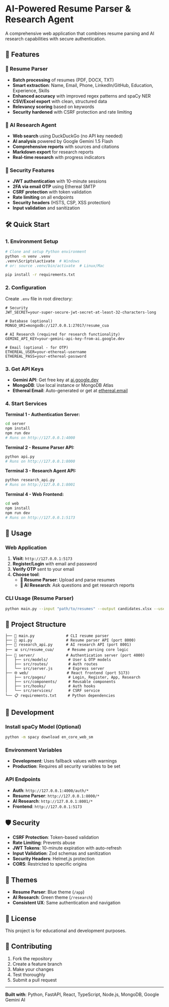 # AI-Powered Resume Parser & Research Agent

A comprehensive web application that combines resume parsing and AI research capabilities with secure authentication.

## 🚀 Features

### 📄 Resume Parser
- **Batch processing** of resumes (PDF, DOCX, TXT)
- **Smart extraction**: Name, Email, Phone, LinkedIn/GitHub, Education, Experience, Skills
- **Enhanced accuracy** with improved regex patterns and spaCy NER
- **CSV/Excel export** with clean, structured data
- **Relevancy scoring** based on keywords
- **Security hardened** with CSRF protection and rate limiting

### 🤖 AI Research Agent
- **Web search** using DuckDuckGo (no API key needed)
- **AI analysis** powered by Google Gemini 1.5 Flash
- **Comprehensive reports** with sources and citations
- **Markdown export** for research reports
- **Real-time research** with progress indicators

### 🔐 Security Features
- **JWT authentication** with 10-minute sessions
- **2FA via email OTP** using Ethereal SMTP
- **CSRF protection** with token validation
- **Rate limiting** on all endpoints
- **Security headers** (HSTS, CSP, XSS protection)
- **Input validation** and sanitization

## 🛠️ Quick Start

### 1. Environment Setup
```bash
# Clone and setup Python environment
python -m venv .venv
.venv\Scripts\activate  # Windows
# or: source .venv/bin/activate  # Linux/Mac

pip install -r requirements.txt
```

### 2. Configuration
Create `.env` file in root directory:
```env
# Security
JWT_SECRET=your-super-secure-jwt-secret-at-least-32-characters-long

# Database (optional)
MONGO_URI=mongodb://127.0.0.1:27017/resume_cua

# AI Research (required for research functionality)
GEMINI_API_KEY=your-gemini-api-key-from-ai.google.dev

# Email (optional - for OTP)
ETHEREAL_USER=your-ethereal-username
ETHEREAL_PASS=your-ethereal-password
```

### 3. Get API Keys
- **Gemini API**: Get free key at [ai.google.dev](https://ai.google.dev)
- **MongoDB**: Use local instance or MongoDB Atlas
- **Ethereal Email**: Auto-generated or get at [ethereal.email](https://ethereal.email)

### 4. Start Services

**Terminal 1 - Authentication Server:**
```bash
cd server
npm install
npm run dev
# Runs on http://127.0.0.1:4000
```

**Terminal 2 - Resume Parser API:**
```bash
python api.py
# Runs on http://127.0.0.1:8000
```

**Terminal 3 - Research Agent API:**
```bash
python research_api.py
# Runs on http://127.0.0.1:8001
```

**Terminal 4 - Web Frontend:**
```bash
cd web
npm install
npm run dev
# Runs on http://127.0.0.1:5173
```

## 🎯 Usage

### Web Application
1. **Visit**: `http://127.0.0.1:5173`
2. **Register/Login** with email and password
3. **Verify OTP** sent to your email
4. **Choose tool**:
   - **📄 Resume Parser**: Upload and parse resumes
   - **🤖 AI Research**: Ask questions and get research reports

### CLI Usage (Resume Parser)
```bash
python main.py --input "path/to/resumes" --output candidates.xlsx --use-spacy --keywords "python, react, 3+ years"
```

## 📁 Project Structure

```
├── 📄 main.py              # CLI resume parser
├── 🔌 api.py               # Resume parser API (port 8000)
├── 🤖 research_api.py      # AI research API (port 8001)
├── 📊 src/resume_cua/      # Resume parsing core logic
├── 🔐 server/              # Authentication server (port 4000)
│   ├── src/models/         # User & OTP models
│   ├── src/routes/         # Auth routes
│   └── src/server.js       # Express server
├── 🌐 web/                 # React frontend (port 5173)
│   ├── src/pages/          # Login, Register, App, Research
│   ├── src/components/     # Reusable components
│   ├── src/hooks/          # Auth hooks
│   └── src/services/       # CSRF service
└── 📋 requirements.txt     # Python dependencies
```

## 🔧 Development

### Install spaCy Model (Optional)
```bash
python -m spacy download en_core_web_sm
```

### Environment Variables
- **Development**: Uses fallback values with warnings
- **Production**: Requires all security variables to be set

### API Endpoints
- **Auth**: `http://127.0.0.1:4000/auth/*`
- **Resume Parser**: `http://127.0.0.1:8000/*`
- **AI Research**: `http://127.0.0.1:8001/*`
- **Frontend**: `http://127.0.0.1:5173`

## 🛡️ Security

- **CSRF Protection**: Token-based validation
- **Rate Limiting**: Prevents abuse
- **JWT Tokens**: 10-minute expiration with auto-refresh
- **Input Validation**: Zod schemas and sanitization
- **Security Headers**: Helmet.js protection
- **CORS**: Restricted to specific origins

## 🎨 Themes

- **Resume Parser**: Blue theme (`/app`)
- **AI Research**: Green theme (`/research`)
- **Consistent UX**: Same authentication and navigation

## 📝 License

This project is for educational and development purposes.

## 🤝 Contributing

1. Fork the repository
2. Create a feature branch
3. Make your changes
4. Test thoroughly
5. Submit a pull request

---

**Built with**: Python, FastAPI, React, TypeScript, Node.js, MongoDB, Google Gemini AI


